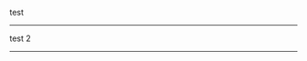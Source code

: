 test

-------------------------------------------

test 2

----------------------------------------------

